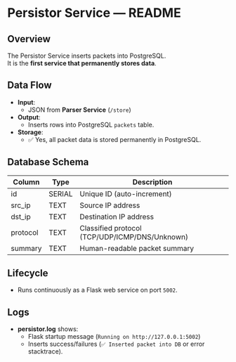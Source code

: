 # Persistor Service — README

## Overview
The Persistor Service inserts packets into PostgreSQL.  
It is the **first service that permanently stores data**.

## Data Flow
- **Input**:  
  - JSON from **Parser Service** (`/store`)  
- **Output**:  
  - Inserts rows into PostgreSQL `packets` table.  
- **Storage**:  
  - ✅ Yes, all packet data is stored permanently in PostgreSQL.  

## Database Schema
| Column   | Type    | Description                     |
|----------|---------|---------------------------------|
| id       | SERIAL  | Unique ID (auto-increment)      |
| src_ip   | TEXT    | Source IP address               |
| dst_ip   | TEXT    | Destination IP address          |
| protocol | TEXT    | Classified protocol (TCP/UDP/ICMP/DNS/Unknown) |
| summary  | TEXT    | Human-readable packet summary   |

## Lifecycle
- Runs continuously as a Flask web service on port `5002`.  

## Logs
- **persistor.log** shows:  
  - Flask startup message (`Running on http://127.0.0.1:5002`)  
  - Inserts success/failures (`✅ Inserted packet into DB` or error stacktrace).  
